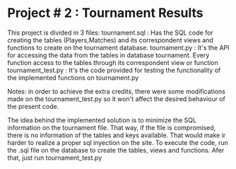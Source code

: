 Project # 2 : Tournament Results
=============

This project is divided in 3 files:
tournament.sql      : Has the SQL code for creating the tables (Players,Matches) and its correspondent views and functions to create on the tournament database. 
tournament.py       : It's the API for accessing the data from the tables in database tournament. Every function access to the tables through its correspondent view or function
tournament_test.py  : It's the code provided for testing the functionality of the implemented functions on tournament.py

Notes: in order to achieve the extra credits, there were some modifications made on the tournament_test.py so it won't affect the desired behaviour of the present code.

The idea behind the implemented solution is to minimize the SQL information on the tournament file. That way, if the file is compromised, there is no information of the tables and keys available. That would make ir harder to  realize a proper sql inyection on the site.
To execute the code, run the .sql file on the database to create the tables, views and functions. Afer that, just run tournament_test.py